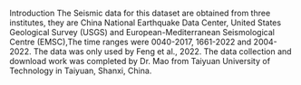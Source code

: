 Introduction
The Seismic data for this dataset are obtained from three institutes, they are China National Earthquake Data Center, United States Geological Survey (USGS) and European-Mediterranean Seismological Centre (EMSC),The time ranges were 0040-2017, 1661-2022 and 2004-2022. The data was only used by Feng et al., 2022.
The data collection and download work was completed by Dr. Mao from Taiyuan University of Technology in Taiyuan, Shanxi, China.
